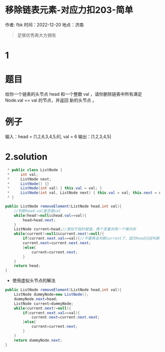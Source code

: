 # 移除链表元素-对应力扣203-简单

作者: fbk
时间：2022-12-20
地点：济南
>足够优秀再大方拥有

# 1
# 题目
给你一个链表的头节点 head 和一个整数 val ，请你删除链表中所有满足 Node.val == val 的节点，并返回 新的头节点 。
# 例子
输入：head = [1,2,6,3,4,5,6], val = 6
输出：[1,2,3,4,5]
# 2.solution
```java
 * public class ListNode {
 *     int val;
 *     ListNode next;
 *     ListNode() {}
 *     ListNode(int val) { this.val = val; }
 *     ListNode(int val, ListNode next) { this.val = val; this.next = next; }
 * }
```
```java
public ListNode removeElement(ListNode head,int val){
    //判断head.val是否是val
    while(head!=null&&head.val==val){
        head=head.next;
    }
    ListNode current=head;//类似于指针赋值，两个变量共用一个堆内存
    while(current!=null&&current.next!=null){
        if(current.next.val==val){//不要再去判断current了，因为head已经判断
        current.next=current.next.next;
        }else{
            current=current.next;
        }
    }
    return head;
}
```
- 使用虚拟头节点的解法
```java
public ListNode removeElement(ListNode head,int val){
    ListNode dummyNode=new ListNode();
    dummyNode.next=head;
    ListNode current=dummyNode;
    while(current.next!=null){
        if(current.next.val==val){
            current.next=current.next.next;
        }else{
            current=current.next;
        }
    }
    return dummyNode.next;
}
```